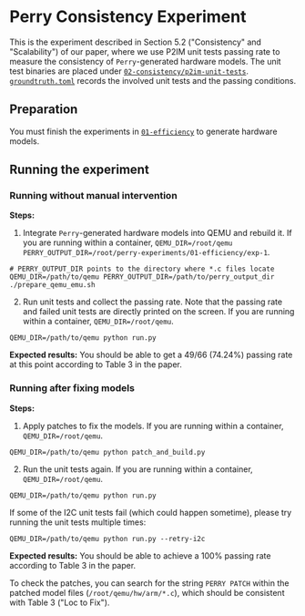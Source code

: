 # Perry Consistency Experiment
This is the experiment described in Section 5.2 ("Consistency" and "Scalability") of our paper, where we use P2IM unit tests passing rate to measure the consistency of `Perry`-generated hardware models. The unit test binaries are placed under [`02-consistency/p2im-unit-tests`](./p2im-unit-tests). [`groundtruth.toml`](./groundtruth.toml) records the involved unit tests and the passing conditions. 

## Preparation
You must finish the experiments in [`01-efficiency`](../01-efficiency/) to generate hardware models.

## Running the experiment

### Running without manual intervention
**Steps:**
1. Integrate `Perry`-generated hardware models into QEMU and rebuild it. If you are running within a container, `QEMU_DIR=/root/qemu PERRY_OUTPUT_DIR=/root/perry-experiments/01-efficiency/exp-1`.
```shell
# PERRY_OUTPUT_DIR points to the directory where *.c files locate
QEMU_DIR=/path/to/qemu PERRY_OUTPUT_DIR=/path/to/perry_output_dir ./prepare_qemu_emu.sh
```

2. Run unit tests and collect the passing rate. Note that the passing rate and failed unit tests are directly printed on the screen. If you are running within a container, `QEMU_DIR=/root/qemu`.
```shell
QEMU_DIR=/path/to/qemu python run.py
```

**Expected results:**
You should be able to get a 49/66 (74.24%) passing rate at this point according to Table 3 in the paper.

### Running after fixing models
**Steps:**
1. Apply patches to fix the models. If you are running within a container, `QEMU_DIR=/root/qemu`.
```shell
QEMU_DIR=/path/to/qemu python patch_and_build.py
```

2. Run the unit tests again. If you are running within a container, `QEMU_DIR=/root/qemu`.
```shell
QEMU_DIR=/path/to/qemu python run.py
```
If some of the I2C unit tests fail (which could happen sometime), please try running the unit tests multiple times:
```shell
QEMU_DIR=/path/to/qemu python run.py --retry-i2c
```

**Expected results:**
You should be able to achieve a 100% passing rate according to Table 3 in the paper. 

To check the patches, you can search for the string `PERRY PATCH` within the patched model files (`/root/qemu/hw/arm/*.c`), which should be consistent with Table 3 ("Loc to Fix").
